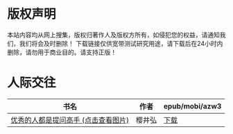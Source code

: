 # 版权声明

本站内容均从网上搜集，版权归著作人及版权方所有，如侵犯您的权益，请通知我们，我们将会及时删除！ 下载链接仅供宽带测试研究用途，请下载后在24小时内删除，请勿用于商业目的。请支持正版！

# 人际交往

| 书名 | 作者 | epub/mobi/azw3 |
| --- | --- | --- |
| [优秀的人都是提问高手 (点击查看图片)](https://www.dushupai.com/attachment/2024/06/06/b4bd9f7ed074956c.jpg) | 樱井弘 | [下载](https://url89.ctfile.com/f/31084289-1357032184-64c791?p=8866) |
